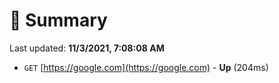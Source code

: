 # 📖 Summary
Last updated: **11/3/2021, 7:08:08 AM**

- `GET` [https://google.com](https://google.com) - **Up** (204ms)
